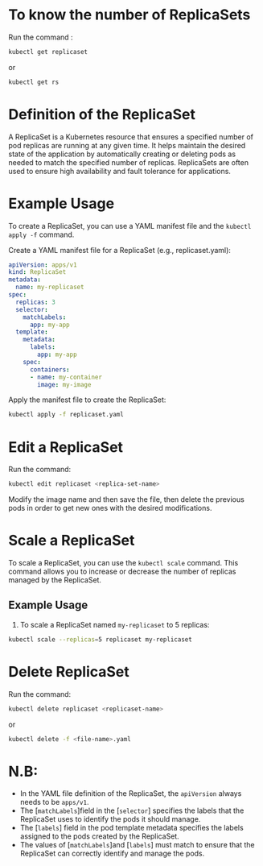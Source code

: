 # To know the number of ReplicaSets
Run the command : 
``` bash
kubectl get replicaset
```
or 
``` bash
kubectl get rs
```

# Definition of the ReplicaSet
A ReplicaSet is a Kubernetes resource that ensures a specified number of pod replicas are running at any given time. It helps maintain the desired state of the application by automatically creating or deleting pods as needed to match the specified number of replicas. ReplicaSets are often used to ensure high availability and fault tolerance for applications.

# Example Usage
To create a ReplicaSet, you can use a YAML manifest file and the `kubectl apply -f` command.

Create a YAML manifest file for a ReplicaSet (e.g., replicaset.yaml):

```yaml
apiVersion: apps/v1
kind: ReplicaSet
metadata:
  name: my-replicaset
spec:
  replicas: 3
  selector:
    matchLabels:
      app: my-app
  template:
    metadata:
      labels:
        app: my-app
    spec:
      containers:
      - name: my-container
        image: my-image
```



Apply the manifest file to create the ReplicaSet:

```bash
kubectl apply -f replicaset.yaml
```

# Edit a ReplicaSet

Run the command: 
```bash
kubectl edit replicaset <replica-set-name>
```

Modify the image name and then save the file, then delete the previous pods in order to get new ones with the desired modifications.

# Scale a ReplicaSet

To scale a ReplicaSet, you can use the `kubectl scale` command. This command allows you to increase or decrease the number of replicas managed by the ReplicaSet.

## Example Usage

1. To scale a ReplicaSet named `my-replicaset` to 5 replicas:

```sh
kubectl scale --replicas=5 replicaset my-replicaset
```

# Delete ReplicaSet

Run the command: 
```bash
kubectl delete replicaset <replicaset-name>
```
or 
```bash
kubectl delete -f <file-name>.yaml
```

# N.B:
- In the YAML file definition of the ReplicaSet, the `apiVersion` always needs to be `apps/v1`.
- The [`matchLabels`]field in the [`selector`] specifies the labels that the ReplicaSet uses to identify the pods it should manage.
- The [`labels`] field in the pod template metadata specifies the labels assigned to the pods created by the ReplicaSet.
- The values of [`matchLabels`]and [`labels`] must match to ensure that the ReplicaSet can correctly identify and manage the pods.